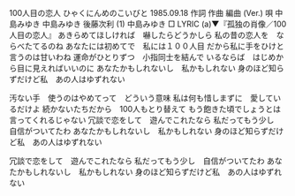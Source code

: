 100人目の恋人
ひゃくにんめのこいびと
1985.09.18
作詞  作曲  編曲 (Ver.)   唄
中島みゆき   中島みゆき   後藤次利 (1)
中島みゆき
□ LYRIC (a)▼『孤独の肖像／100人目の恋人』
あきらめてほしければ　嚇したらどうかしら
私の昔の恋人を　ならべたてるのね
あなたには初めてで　私には１００人目
だから私に手をひけと　言うのは甘いわね
運命がひとりずつ　小指同士を結んで
いるならば　はじめから目に見えればいいのに
あなたかもしれないし　私かもしれない
身のほど知らずだけど私　あの人はゆずれない

汚ない手　使うのはやめてって　どういう意味
私は何も惜しまずに　愛しているだけよ
続かないたちだから　100人もとり替えて
もう飽きた頃でしょうとは　言ってくれるじゃない
冗談で恋をして　遊んでこれたなら
私だってもう少し　自信がついてたわ
あなたかもしれないし　私かもしれない
身のほど知らずだけど私　あの人はゆずれない

冗談で恋をして　遊んでこれたなら
私だってもう少し　自信がついてたわ
あなたかもしれないし　私かもしれない
身のほど知らずだけど私　あの人はゆずれない